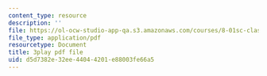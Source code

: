 ```yaml
---
content_type: resource
description: ''
file: https://ol-ocw-studio-app-qa.s3.amazonaws.com/courses/8-01sc-classical-mechanics-fall-2016/d5d7382e32ee44044201e88003fe66a5_yLb_a1EE888.pdf
file_type: application/pdf
resourcetype: Document
title: 3play pdf file
uid: d5d7382e-32ee-4404-4201-e88003fe66a5
---
```

